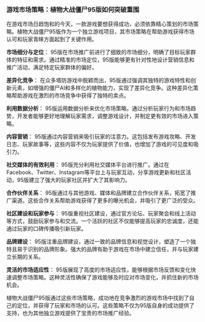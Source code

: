 ### 游戏市场策略：植物大战僵尸95版如何突破重围

在游戏市场日趋饱和的今天，一款游戏要想获得成功，必须依靠精心策划的市场策略。植物大战僵尸95版作为一个独立游戏项目，其市场策略在帮助游戏获得市场认可和玩家青睐方面起到了关键作用。

**市场细分与定位**：
95版在市场推广前进行了细致的市场细分，明确了目标玩家群体的特征和需求。通过精准的市场定位，95版能够更有针对性地设计营销信息和推广活动，满足特定玩家群体的偏好。

**差异化竞争**：
在众多塔防游戏中脱颖而出，95版通过强调其独特的游戏特性和创新元素，如增强的僵尸AI和多样化的植物能力，实现了差异化竞争。这种差异化策略帮助游戏在激烈的市场竞争中获得了独特的卖点。

**利用数据分析**：
95版运用数据分析来优化市场策略。通过分析玩家行为和市场趋势，开发者能够更好地理解玩家需求，调整游戏设计，并制定更有效的市场进入策略。

**内容营销**：
95版通过内容营销来吸引玩家的注意力。这包括发布游戏攻略、开发日志、玩家故事等，这些内容不仅为玩家提供了价值，也增加了游戏的可见度和吸引力。

**社交媒体的有效利用**：
95版充分利用社交媒体平台进行推广。通过在Facebook、Twitter、Instagram等平台上与玩家互动，分享游戏更新和社区活动，95版建立了强大的玩家社区并扩大了其影响力。

**合作伙伴关系**：
95版通过与其他游戏、媒体和品牌建立合作伙伴关系，拓宽了推广渠道。这些合作关系帮助游戏获得了更多的曝光机会，并吸引了更广泛的受众。

**社区建设和玩家参与**：
95版重视社区建设，通过官方论坛、玩家聚会和线上活动等方式，鼓励玩家参与和交流。一个活跃的社区不仅能够提高玩家的忠诚度，还能通过玩家的口碑传播吸引新玩家。

**品牌建设**：
95版注重品牌建设，通过一致的品牌信息和视觉设计，塑造了一个独特且易于识别的品牌形象。强大的品牌有助于游戏在市场中建立信任，并与玩家建立长期的关系。

**灵活的市场适应性**：
95版展现了高度的市场适应性，能够根据市场反馈和变化快速调整市场策略。这种灵活性确保了游戏能够及时应对市场变化，并抓住新的市场机会。

植物大战僵尸95版通过这些市场策略，成功地在竞争激烈的游戏市场中找到了自己的定位，并获得了玩家和市场的认可。这些策略不仅为95版自身的成功提供了支持，也为其他独立游戏提供了宝贵的市场推广经验。